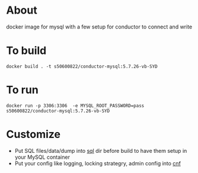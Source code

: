 # About
docker image for mysql with a few setup for conductor to connect and write

# To build
```
docker build . -t s50600822/conductor-mysql:5.7.26-vb-SYD
```

# To run
```
docker run -p 3306:3306  -e MYSQL_ROOT_PASSWORD=pass  s50600822/conductor-mysql:5.7.26-vb-SYD
```

# Customize
- Put SQL files/data/dump into [sql](sql) dir before build to have them setup in your MySQL container
- Put your config like logging, locking strategry, admin config into [cnf](cnf/mysqld.cnf)
